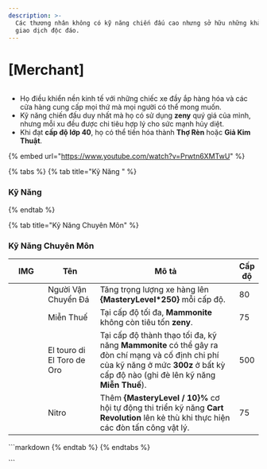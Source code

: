 ```yaml
---
description: >-
  Các thương nhân không có kỹ năng chiến đấu cao nhưng sở hữu những khả năng
  giao dịch độc đáo.
---
```


# \[Merchant]

<figure><img src="../../.gitbook/assets/700px-1Mercador.png" alt=""><figcaption></figcaption></figure>

* Họ điều khiển nền kinh tế với những chiếc xe đầy ắp hàng hóa và các cửa hàng cung cấp mọi thứ mà mọi người có thể mong muốn.
* Kỹ năng chiến đấu duy nhất mà họ có sử dụng **zeny** quý giá của mình, nhưng mỗi xu đều được chi tiêu hợp lý cho sức mạnh hủy diệt.
* Khi đạt **cấp độ lớp 40**, họ có thể tiến hóa thành **Thợ Rèn** hoặc **Giả Kim Thuật**.

{% embed url="https://www.youtube.com/watch?v=Prwtn6XMTwU" %}

{% tabs %}
{% tab title="Kỹ Năng " %}
### **Kỹ Năng**
{% endtab %}

{% tab title="Kỹ Năng Chuyên Môn" %}
### Kỹ Năng Chuyên Môn

<table><thead><tr><th width="84">IMG</th><th width="125">Tên</th><th width="385">Mô tả</th><th>Cấp độ</th></tr></thead><tbody><tr><td><img src="../../.gitbook/assets/39a.png" alt=""></td><td>Người Vận Chuyển Đá</td><td>Tăng trọng lượng xe hàng lên <strong>{MasteryLevel*250}</strong> mỗi cấp độ.</td><td>80</td></tr><tr><td><img src="../../.gitbook/assets/42aa.png" alt=""></td><td>Miễn Thuế</td><td>Tại cấp độ tối đa, <strong>Mammonite</strong> không còn tiêu tốn <strong>zeny</strong>.</td><td>75</td></tr><tr><td><img src="../../.gitbook/assets/42aa.png" alt=""></td><td>El touro di El Toro de Oro</td><td>Tại cấp độ thành thạo tối đa, kỹ năng <strong>Mammonite</strong> có thể gây ra đòn chí mạng và cố định chi phí của kỹ năng ở mức <strong>300z</strong> ở bất kỳ cấp độ nào (ghi đè lên kỹ năng <strong>Miễn Thuế</strong>).</td><td>500</td></tr><tr><td><img src="../../.gitbook/assets/153a.png" alt=""></td><td>Nitro</td><td>Thêm <strong>{MasteryLevel / 10}%</strong> cơ hội tự động thi triển kỹ năng <strong>Cart Revolution</strong> lên kẻ thù khi thực hiện các đòn tấn công vật lý.</td><td>75</td></tr></tbody></table>

\`\`\`markdown
{% endtab %}
{% endtabs %}

\`\`\`
